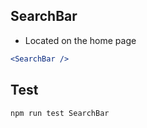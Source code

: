 ## SearchBar

* Located on the home page

```jsx
<SearchBar />
```

## Test

`npm run test SearchBar`